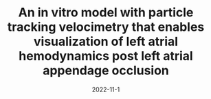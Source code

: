---
title: "An in vitro model with particle tracking velocimetry that enables visualization of left atrial hemodynamics post left atrial appendage occlusion"
collection: publications
permalink: /publication/particle-tracking-velocimetry
# excerpt: 'This paper is about the number 3. The number 4 is left for future work.'
date: 2022-11-1
venue: 'CSI'
paperurl: 'https://www.csi-congress.org/sites/default/files/An%20in%20vitro%20model%20with%20particle%20tracking%20velocimetry.pdf'
---